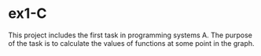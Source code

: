 # ex1-C
This project includes the first task in programming systems A.
The purpose of the task is to calculate the values of functions at some point in the graph.
